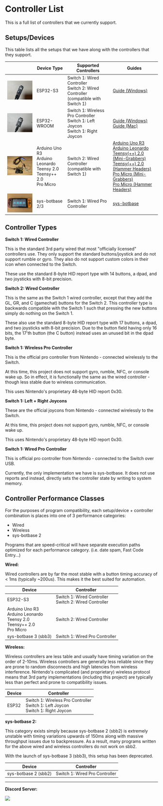 # Controller List

This is a full list of controllers that we currently support.

## Setups/Devices

This table lists all the setups that we have along with the controllers that they support.

| | **Device Type** | **Supported Controllers** | **Guides** |
| --- | --- | ------------------------------------------------------------------------ | --- |
| <img src="Images/ControllerSetup-ESP32-S3.jpg" width="200"> | ESP32-S3 | Switch 1: Wired Controller<br>Switch 2: Wired Controller<br>(compatible with Switch 1) | [Guide (Windows)](Controllers/Controller-ESP32-S3.md) |
| <img src="Images/ControllerSetup-ESP32-WROOM.jpg" width="200"> | ESP32-WROOM | Switch 1: Wireless Pro Controller<br>Switch 1: Left Joycon<br>Switch 1: Right Joycon | [Guide (Windows)](Controllers/Controller-ESP32-WROOM.md)<br>[Guide (Mac)](Controllers/Controller-ESP32-WROOM-MacOS.md) |
| <img src="Images/ControllerSetup-Leonardo.jpg" width="200"> | Arduino Uno R3<br>Arduino Leonardo<br>Teensy 2.0<br>Teensy++ 2.0<br>Pro Micro | Switch 2: Wired Controller<br>(compatible with Switch 1) | [Arduino Uno R3](Controllers/Controller-ArduinoUnoR3.md)<br>[Arduino Leonardo](Controllers/Controller-ArduinoLeonardo.md)<br>[Teensy(++) 2.0 (Mini-Grabbers)](Controllers/Controller-Teensy2-MiniGrabbers.md)<br>[Teensy(++) 2.0 (Hammer Headers)](Controllers/Controller-Teensy2-HammerHeaders.md)<br>[Pro Micro (Mini-Grabbers)](Controllers/Controller-ProMicro-MiniGrabber.md)<br>[Pro Micro (Hammer Headers)](Controllers/Controller-ProMicro-HammerHeaders.md) |
| <img src="Images/ControllerSetup-sbb.jpg" width="200"> | sys-botbase 2/3 | Switch 1: Wired Pro Controller | [sys-botbase](Controllers/Controller-sys-botbase.md) |

## Controller Types

**Switch 1: Wired Controller**

This is the standard 3rd party wired that most "officially licensed" controllers use. They only support the standard buttons/joystick and do not support rumble or gyro. They also do not support custom colors in their icon when connected to the Switch.

These use the standard 8-byte HID report type with 14 buttons, a dpad, and two joysticks with 8-bit precision.

**Switch 2: Wired Controller**

This is the same as the Switch 1 wired controller, except that they add the GL, GR, and C (gamechat) buttons for the Switch 2. This controller type is backwards compatible with the Switch 1 such that pressing the new buttons simply do nothing on the Switch 1.

These also use the standard 8-byte HID report type with 17 buttons, a dpad, and two joysticks with 8-bit precision. Due to the button field having only 16 bits, the 17'th button (the C button) instead uses an unused bit in the dpad byte.

**Switch 1: Wireless Pro Controller**

This is the official pro controller from Nintendo - connected wirelessly to the Switch.

At this time, this project does not support gyro, rumble, NFC, or console wake up. So in effect, it is functionally the same as the wired controller - though less stable due to wireless communication.

This uses Nintendo's proprietary 48-byte HID report 0x30.

**Switch 1: Left + Right Joycons**

These are the official joycons from Nintendo - connected wirelessly to the Switch.

At this time, this project does not support gyro, rumble, NFC, or console wake up.

This uses Nintendo's proprietary 48-byte HID report 0x30.

**Switch 1: Wired Pro Controller**

This is official pro controller from Nintendo - connected to the Switch over USB.

Currently, the only implementation we have is sys-botbase. It does not use reports and instead, directly sets the controller state by writing to system memory.


## Controller Performance Classes

For the purposes of program compatibility, each setup/device + controller combination is places into one of 3 performance categories:

- Wired
- Wireless
- sys-botbase 2

Programs that are speed-critical will have separate execution paths optimized for each performance category. (i.e. date spam, Fast Code Entry...)

**Wired:**

Wired controllers are by far the most stable with a button timing accuracy of < 1ms (typically ~200us). This makes it the best suited for automation.

| **Device** | **Controller** |
| --- | --- |
| ESP32-S3 | Switch 1: Wired Controller<br>Switch 2: Wired Controller |
| Arduino Uno R3<br>Arduino Leonardo<br>Teensy 2.0<br>Teensy++ 2.0<br>Pro Micro | Switch 2: Wired Controller |
| sys-botbase 3 (sbb3) | Switch 1: Wired Pro Controller |


**Wireless:**

Wireless controllers are less table and usually have timing variation on the order of 2-10ms. Wireless controllers are generally less reliable since they are prone to random disconnects and high latencies from wireless interference. Nintendo's complicated (and proprietary) wireless protocol means that 3rd party implementations (including this project) are typically less than perfect and prone to compatibility issues.

| **Device** | **Controller** |
| --- | --- |
| ESP32 | Switch 1: Wireless Pro Controller<br>Switch 1: Left Joycon<br>Switch 1: Right Joycon |


**sys-botbase 2:**

This category exists simply because sys-botbase 2 (sbb2) is extremely unstable with timing variations upwards of 150ms along with massive throughput issues due to backpressure. As a result, many programs written for the above wired and wireless controllers do not work on sbb2.

With the launch of sys-botbase 3 (sbb3), this setup has been deprecated.

| **Device** | **Controller** |
| --- | --- |
| sys-botbase 2 (sbb2) | Switch 1: Wired Pro Controller |


<hr>

**Discord Server:** 

[<img src="https://canary.discordapp.com/api/guilds/695809740428673034/widget.png?style=banner2">](https://discord.gg/cQ4gWxN)







